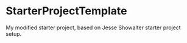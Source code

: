 # StarterProjectTemplate
My modified starter project, based on Jesse Showalter starter project setup.
